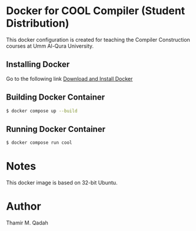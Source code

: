 # Docker for COOL Compiler (Student Distribution)
This docker configuration is created for teaching the Compiler Construction courses at Umm Al-Qura University. 

## Installing Docker
Go to the following link
[Download and Install Docker](https://www.docker.com/products/docker-desktop/)

## Building Docker Container
```bash
$ docker compose up --build
```

## Running Docker Container
```bash
$ docker compose run cool
```

# Notes
This docker image is based on 32-bit Ubuntu.

# Author
Thamir M. Qadah